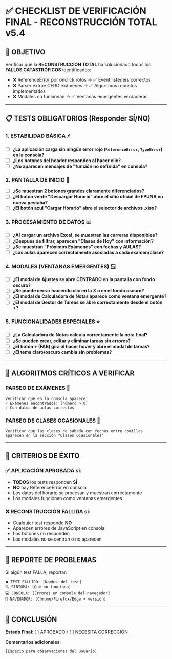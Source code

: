 # ✅ CHECKLIST DE VERIFICACIÓN FINAL - RECONSTRUCCIÓN TOTAL v5.4

## 🎯 OBJETIVO
Verificar que la **RECONSTRUCCIÓN TOTAL** ha solucionado todos los **FALLOS CATASTRÓFICOS** identificados:
- ❌ ReferenceError por onclick rotos → ✅ Event listeners correctos
- ❌ Parser extrae CERO exámenes → ✅ Algoritmos robustos implementados  
- ❌ Modales no funcionan → ✅ Ventanas emergentes verdaderas

---

## 📋 TESTS OBLIGATORIOS (Responder SÍ/NO)

### 1. **ESTABILIDAD BÁSICA** ⚡
- [ ] **¿La aplicación carga sin ningún error rojo (`ReferenceError`, `TypeError`) en la consola?**
- [ ] **¿Los botones del header responden al hacer clic?**
- [ ] **¿No aparecen mensajes de "función no definida" en consola?**

### 2. **PANTALLA DE INICIO** 🚀
- [ ] **¿Se muestran 2 botones grandes claramente diferenciados?**
- [ ] **¿El botón verde "Descargar Horario" abre el sitio oficial de FPUNA en nueva pestaña?**
- [ ] **¿El botón azul "Cargar Horario" abre el selector de archivos .xlsx?**

### 3. **PROCESAMIENTO DE DATOS** 📊
- [ ] **¿Al cargar un archivo Excel, se muestran las carreras disponibles?**
- [ ] **¿Después de filtrar, aparecen "Clases de Hoy" con información?**
- [ ] **¿Se muestran "Próximos Exámenes" con fechas y AULAS?**
- [ ] **¿Las aulas aparecen correctamente asociadas a cada examen/clase?**

### 4. **MODALES (VENTANAS EMERGENTES)** 🪟
- [ ] **¿El modal de Ajustes se abre CENTRADO en la pantalla con fondo oscuro?**
- [ ] **¿Se puede cerrar haciendo clic en la X o en el fondo oscuro?**
- [ ] **¿El modal de Calculadora de Notas aparece como ventana emergente?**
- [ ] **¿El modal de Gestor de Tareas se abre correctamente desde el botón +?**

### 5. **FUNCIONALIDADES ESPECIALES** ⭐
- [ ] **¿La Calculadora de Notas calcula correctamente la nota final?**
- [ ] **¿Se pueden crear, editar y eliminar tareas sin errores?**
- [ ] **¿El botón + (FAB) gira al hacer hover y abre el modal de tareas?**
- [ ] **¿El tema claro/oscuro cambia sin problemas?**

---

## 🔧 ALGORITMOS CRÍTICOS A VERIFICAR

### **PARSEO DE EXÁMENES** 📝
```
Verificar que en la consola aparece:
✓ Exámenes encontrados: [número > 0]
✓ Con datos de aulas correctos
```

### **PARSEO DE CLASES OCASIONALES** 📅
```
Verificar que las clases de sábado con fechas entre comillas
aparecen en la sección "Clases Ocasionales"
```

---

## 🚨 CRITERIOS DE ÉXITO

### ✅ **APLICACIÓN APROBADA** si:
- **TODOS** los tests responden **SÍ**
- **NO** hay ReferenceError en consola
- Los datos del horario se procesan y muestran correctamente
- Los modales funcionan como ventanas emergentes

### ❌ **RECONSTRUCCIÓN FALLIDA** si:
- Cualquier test responde **NO**
- Aparecen errores de JavaScript en consola
- Los botones no responden
- Los modales no se centran o no aparecen

---

## 📝 REPORTE DE PROBLEMAS

Si algún test FALLA, reportar:

```
❌ TEST FALLIDO: [Nombre del test]
🔍 SÍNTOMA: [Qué no funciona]
💻 CONSOLA: [Errores en consola del navegador]
📱 NAVEGADOR: [Chrome/Firefox/Edge + versión]
```

---

## 🏁 CONCLUSIÓN

**Estado Final**: [ ] APROBADO / [ ] NECESITA CORRECCIÓN

**Comentarios adicionales**:
```
[Espacio para observaciones del usuario]
```